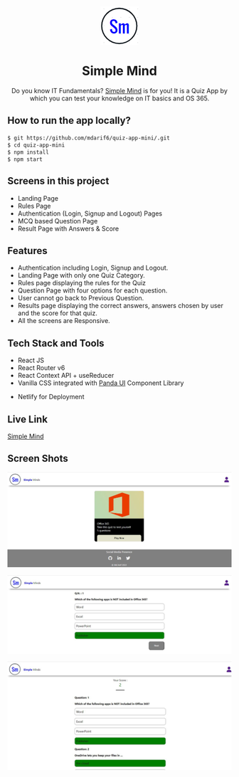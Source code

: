 <div align="center">

![Logo](/src/assets/images/logo1.PNG)

  <h1>Simple Mind</h1>
    <p>Do you know IT Fundamentals? <a href="https://sm-quiz.netlify.app/">Simple Mind</a> is for you! It is a Quiz App by which you can test your knowledge on IT basics and OS 365.</p>
 </div>

## How to run the app locally?

```
$ git https://github.com/mdarif6/quiz-app-mini/.git
$ cd quiz-app-mini
$ npm install
$ npm start
```

## Screens in this project

- Landing Page
- Rules Page
- Authentication (Login, Signup and Logout) Pages
- MCQ based Question Page
- Result Page with Answers & Score

## Features

- Authentication including Login, Signup and Logout.
- Landing Page with only one Quiz Category.
- Rules page displaying the rules for the Quiz
- Question Page with four options for each question.
- User cannot go back to Previous Question.
- Results page displaying the correct answers, answers chosen by user and the score for that quiz.
- All the screens are Responsive.

## Tech Stack and Tools

- React JS
- React Router v6
- React Context API + useReducer
- Vanilla CSS integrated with [Panda UI](https://pandaui.netlify.app/) Component Library
<!-- - Git For Version Control -->
- Netlify for Deployment

## Live Link

[Simple Mind](https://sm-quiz.netlify.app/)

## Screen Shots

![Screenshot](/src/assets/images/screenshot1.JPG)

![Screenshot](/src/assets/images/screenshot2.JPG)

![Screenshot](/src/assets/images/screenshot3.JPG)
